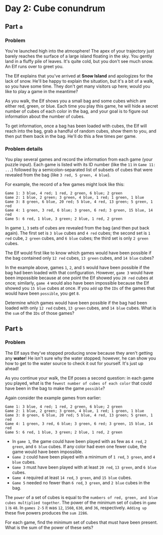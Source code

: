 # Day 2: Cube conundrum

## Part `a`

### Problem
You're launched high into the atmosphere! The apex of your trajectory just barely reaches the surface of a large island floating in the sky. You gently land in a fluffy pile of leaves. It's quite cold, but you don't see much snow. An Elf runs over to greet you.

The Elf explains that you've arrived at **Snow Island** and apologizes for the lack of snow. He'll be happy to explain the situation, but it's a bit of a walk, so you have some time. They don't get many visitors up here; would you like to play a game in the meantime?

As you walk, the Elf shows you a small bag and some cubes which are either red, green, or blue. Each time you play this game, he will hide a secret number of cubes of each color in the bag, and your goal is to figure out information about the number of cubes.

To get information, once a bag has been loaded with cubes, the Elf will reach into the bag, grab a handful of random cubes, show them to you, and then put them back in the bag. He'll do this a few times per game.


### Problem details

You play several games and record the information from each game (your puzzle input). Each game is listed with its ID number (like the `11` in `Game 11: ...`) followed by a semicolon-separated list of subsets of cubes that were revealed from the bag (like `3 red, 5 green, 4 blue`).

For example, the record of a few games might look like this:

```
Game 1: 3 blue, 4 red; 1 red, 2 green, 6 blue; 2 green
Game 2: 1 blue, 2 green; 3 green, 4 blue, 1 red; 1 green, 1 blue
Game 3: 8 green, 6 blue, 20 red; 5 blue, 4 red, 13 green; 5 green, 1 red
Game 4: 1 green, 3 red, 6 blue; 3 green, 6 red; 3 green, 15 blue, 14 red
Game 5: 6 red, 1 blue, 3 green; 2 blue, 1 red, 2 green
```

In game `1`, `3` sets of cubes are revealed from the bag (and then put back again). The first set is `3 blue` cubes and `4 red` cubes; the second set is `1 red` cube, `2 green` cubes, and `6 blue` cubes; the third set is only `2 green` cubes.

The Elf would first like to know which games would have been possible if the bag contained only `12 red` cubes, `13 green` cubes, and `14 blue` cubes?

In the example above, games `1`, `2`, and `5` would have been possible if the bag had been loaded with that configuration. However, `game 3` would have been impossible because at one point the Elf showed you `20 red` cubes at once; similarly, `game 4` would also have been impossible because the Elf showed you `15 blue` cubes at once. If you `add` up the `IDs` of the games that would have been `possible`, you get `8`.

Determine which games would have been possible if the bag had been loaded with only `12 red` cubes, `13 green` cubes, and `14 blue` cubes. What is the `sum` of the `IDs` of those games?

## Part `b`

### Problem

The Elf says they've stopped producing snow because they aren't getting any **water**! He isn't sure why the water stopped; however, he can show you how to get to the water source to check it out for yourself. It's just up ahead!

As you continue your walk, the Elf poses a second question: in each game you played, what is the `fewest number of cubes of each color` that could have been in the bag to make the game `possible`?

Again consider the example games from earlier:

```
Game 1: 3 blue, 4 red; 1 red, 2 green, 6 blue; 2 green
Game 2: 1 blue, 2 green; 3 green, 4 blue, 1 red; 1 green, 1 blue
Game 3: 8 green, 6 blue, 20 red; 5 blue, 4 red, 13 green; 5 green, 1 red
Game 4: 1 green, 3 red, 6 blue; 3 green, 6 red; 3 green, 15 blue, 14 red
Game 5: 6 red, 1 blue, 3 green; 2 blue, 1 red, 2 green
```

- In `game 1`, the game could have been played with as few as `4 red`, `2 green`, and `6 blue` cubes. If any color had even one fewer cube, the game would have been impossible. 
- `Game 2` could have been played with a minimum of `1 red`, `3 green`, and `4 blue` cubes. 
- `Game 3` must have been played with at least `20 red`, `13 green`, and `6 blue` cubes. 
- `Game 4` required at least `14 red`, `3 green`, and `15 blue` cubes. 
- `Game 5` needed no fewer than `6 red`, `3 green`, and `2 blue` cubes in the bag.

The `power` of a set of cubes is equal to the `numbers of red, green, and blue cubes multiplied together`. The power of the minimum set of cubes in `game 1` is `48`. In `games 2-5` it was `12`, `1560`, `630`, and `36`, respectively. `Adding up` these five powers produces the `sum 2286`.

For each game, find the minimum set of cubes that must have been present. What is the sum of the power of these sets?